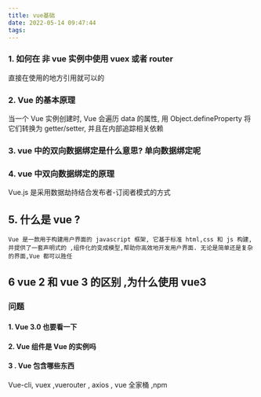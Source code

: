 ```yaml
---
title: vue基础
date: 2022-05-14 09:47:44
tags:
---
```

### 1. 如何在 非 vue 实例中使用 vuex 或者 router 
直接在使用的地方引用就可以的

### 2. Vue 的基本原理

当一个 Vue 实例创建时, Vue 会遍历 data 的属性, 用 Object.defineProperty 将它们转换为 getter/setter, 并且在内部追踪相关依赖


### 3. vue 中的双向数据绑定是什么意思? 单向数据绑定呢



### 4. vue 中双向数据绑定的原理

Vue.js 是采用数据劫持结合发布者-订阅者模式的方式



## 5. 什么是 vue ?

    Vue 是一款用于构建用户界面的 javascript 框架, 它基于标准 html,css 和 js 构建, 并提供了一套声明式的 ,组件化的变成模型,帮助你高效地开发用户界面. 无论是简单还是复杂的界面,Vue 都可以胜任


## 6 vue 2 和 vue 3 的区别 ,为什么使用 vue3











### 问题 

#### 1. Vue 3.0 也要看一下

#### 2. Vue 组件是 Vue 的实例吗


####  3 . Vue 包含哪些东西 

Vue-cli, vuex ,vuerouter , axios , vue   全家桶 ,npm 

